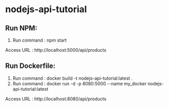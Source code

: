 # nodejs-api-tutorial

Run NPM:
-------------------------------------------
1. Run command : npm start

Access URL : http://localhost:5000/api/products

Run Dockerfile:
-------------------------------------------
1. Run command : docker build -t nodejs-api-tutorial:latest .
2. Run command : docker run -d -p 8080:5000 --name my_docker nodejs-api-tutorial:latest

Access URL : http://localhost:8080/api/products